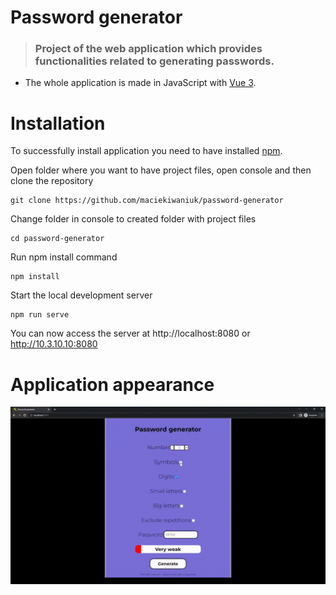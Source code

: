 # Password generator

> ### Project of the web application which provides functionalities related to generating passwords.

- The whole application is made in JavaScript with [Vue 3](https://vuejs.org/).

# Installation

To successfully install application you need to have installed [npm](https://docs.npmjs.com/cli/v7/commands/npm-install).

Open folder where you want to have project files, open console and then clone the repository

    git clone https://github.com/maciekiwaniuk/password-generator
	
Change folder in console to created folder with project files

	cd password-generator
	
Run npm install command

	npm install
	
Start the local development server

    npm run serve

You can now access the server at http://localhost:8080 or http://10.3.10.10:8080

# Application appearance

![](https://github.com/maciekiwaniuk/password-generator/raw/main/src/assets/readme_appearance.gif)


    